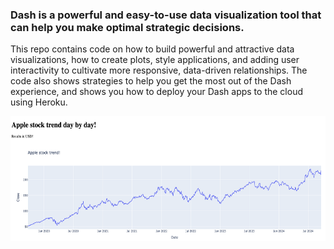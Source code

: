 ### Dash is a powerful and easy-to-use data visualization tool that can help you make optimal strategic decisions.

This repo contains code on how to build powerful and attractive data visualizations, how to create plots, style applications, and adding user interactivity to cultivate more responsive, data-driven relationships. The code also shows strategies to help you get the most out of the Dash experience, and shows you how to deploy your Dash apps to the cloud using Heroku.

<img src = "test.png" width = 800 height = 200>